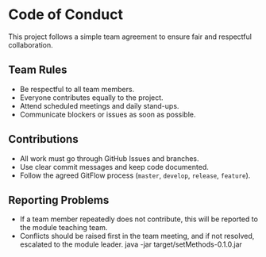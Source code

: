 # Code of Conduct

This project follows a simple team agreement to ensure fair and respectful collaboration.

## Team Rules
- Be respectful to all team members.
- Everyone contributes equally to the project.
- Attend scheduled meetings and daily stand-ups.
- Communicate blockers or issues as soon as possible.

## Contributions
- All work must go through GitHub Issues and branches.
- Use clear commit messages and keep code documented.
- Follow the agreed GitFlow process (`master`, `develop`, `release`, `feature`).

## Reporting Problems
- If a team member repeatedly does not contribute, this will be reported to the module teaching team.
- Conflicts should be raised first in the team meeting, and if not resolved, escalated to the module leader.
  java -jar target/setMethods-0.1.0.jar
